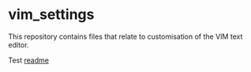 # vim_settings

This repository contains files that relate to customisation of the VIM text editor.

Test [readme][url]

[url]: test/
